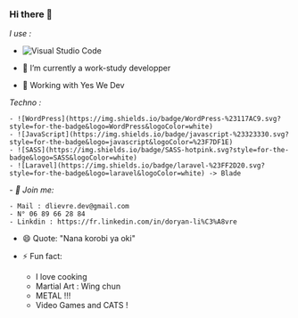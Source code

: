 ### Hi there 👋

*I use :* 
- ![Visual Studio Code](https://img.shields.io/badge/Visual%20Studio%20Code-0078d7.svg?style=for-the-badge&logo=visual-studio-code&logoColor=white)

- 🌱 I’m currently a work-study developper
- 🔭 Working with Yes We Dev 


*Techno :* 
    
    - ![WordPress](https://img.shields.io/badge/WordPress-%23117AC9.svg?style=for-the-badge&logo=WordPress&logoColor=white)
    - ![JavaScript](https://img.shields.io/badge/javascript-%23323330.svg?style=for-the-badge&logo=javascript&logoColor=%23F7DF1E)
    - ![SASS](https://img.shields.io/badge/SASS-hotpink.svg?style=for-the-badge&logo=SASS&logoColor=white) 
    - ![Laravel](https://img.shields.io/badge/laravel-%23FF2D20.svg?style=for-the-badge&logo=laravel&logoColor=white) -> Blade 


*- 💬 Join me:*
    
    - Mail : dlievre.dev@gmail.com
    - N° 06 89 66 28 84
    - Linkdin : https://fr.linkedin.com/in/doryan-li%C3%A8vre


- 😄 Quote: "Nana korobi ya oki"
- ⚡ Fun fact:
    
    - I love cooking
    - Martial Art : Wing chun
    - METAL !!!
    - Video Games and CATS !

<!--
**DoryanLievre/DoryanLievre** is a ✨ _special_ ✨ repository because its `README.md` (this file) appears on your GitHub profile.

Here are some ideas to get you started:

- 🔭 I’m currently working on ...
- 🌱 I’m currently learning ...
- 👯 I’m looking to collaborate on ...
- 🤔 I’m looking for help with ...
- 💬 Ask me about ...
- 📫 How to reach me: ...
- 😄 Pronouns: ...
- ⚡ Fun fact: ...
-->
